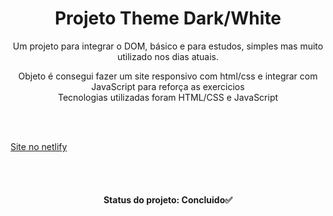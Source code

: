 <h1 align="center">Projeto Theme Dark/White</h1>
<p align="center">Um projeto para integrar o DOM, básico e para estudos, simples mas muito utilizado nos dias atuais. </p>
<p align="center">
 Objeto é consegui fazer um site responsivo com html/css e integrar com JavaScript para reforça as exercicios</br>
 Tecnologias utilizadas foram HTML/CSS e JavaScript</br>
</p>
<br><br>

<a href="https://theme-dark-white.netlify.app/">Site no netlify</a>

<br><br>
<h4 align="center"> 
	Status do projeto: Concluido✅
</h4>
